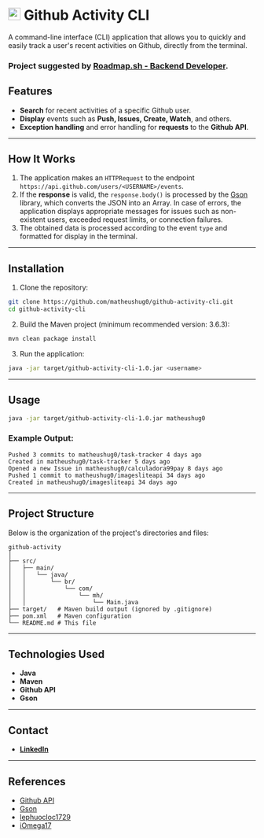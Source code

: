 # <img src="https://roadmap.sh/images/gifs/rocket.gif" width="25px"> Github Activity CLI

A command-line interface (CLI) application that allows you to quickly and easily track a user's recent activities on Github, directly from the terminal.

### Project suggested by [Roadmap.sh - ](https://roadmap.sh/projects/github-user-activity)[**Backend Developer**](https://roadmap.sh/projects/github-user-activity).

## Features

- **Search** for recent activities of a specific Github user.
- **Display** events such as **Push, Issues, Create, Watch**, and others.
- **Exception handling** and error handling for **requests** to the **Github API**.

---

## How It Works

1. The application makes an `HTTPRequest` to the endpoint `https://api.github.com/users/<USERNAME>/events`.
2. If the **response** is valid, the `response.body()` is processed by the [Gson](https://github.com/google/gson) library, which converts the JSON into an Array. In case of errors, the application displays appropriate messages for issues such as non-existent users, exceeded request limits, or connection failures.
3. The obtained data is processed according to the event `type` and formatted for display in the terminal.

---

## Installation

1. Clone the repository:

```bash
git clone https://github.com/matheushug0/github-activity-cli.git
cd github-activity-cli
```

2. Build the Maven project (minimum recommended version: 3.6.3):

```bash
mvn clean package install
```

3. Run the application:

```bash
java -jar target/github-activity-cli-1.0.jar <username>
```

---

## Usage

```bash
java -jar target/github-activity-cli-1.0.jar matheushug0
```

### Example Output:

```
Pushed 3 commits to matheushug0/task-tracker 4 days ago
Created in matheushug0/task-tracker 5 days ago
Opened a new Issue in matheushug0/calculadora99pay 8 days ago
Pushed 1 commit to matheushug0/imagesliteapi 34 days ago
Created in matheushug0/imagesliteapi 34 days ago
```

---

## Project Structure
Below is the organization of the project's directories and files:

```
github-activity
│
├── src/
│   ├── main/
│   │   └── java/
│   │       └── br/
│   │           └── com/
│   │               └── mh/
│   │                   └── Main.java
├── target/   # Maven build output (ignored by .gitignore)
├── pom.xml   # Maven configuration
└── README.md # This file
```

---

## Technologies Used

- **Java**
- **Maven**
- **Github API**
- **Gson**

---

## Contact

- [**LinkedIn**](https://www.linkedin.com/in/matheus-hugo/)

---

## References

- [Github API](https://docs.github.com/en/rest?apiVersion=2022-11-28)
- [Gson](https://github.com/google/gson)
- [lephuocloc1729](https://github.com/lephuocloc1729/github-user-activity-cli)
- [iOmega17](https://github.com/iOmega17/GitHub-activity-CLI)
